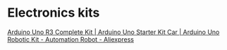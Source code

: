 

# Electronics kits




[Arduino Uno R3 Complete Kit | Arduino Uno Starter Kit Car | Arduino Uno Robotic Kit - Automation Robot - Aliexpress](https://www.aliexpress.com/item/1005004448610480.html?pdp_npi=2@dis!NZD!NZ$%2076.53!NZ$%2038.26!!!!!@2101c84a16794518568945803e8000!12000029214628541!btf&_t=pvid:9c339807-cff9-4e17-aa7f-7c86c829c94d&afTraceInfo=1005004448610480__pc__pcBridgePPC__xxxxxx__1679451857&spm=a2g0o.ppclist.product.mainProduct)

